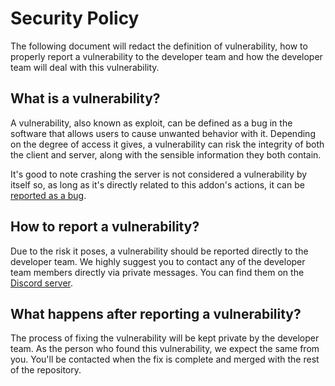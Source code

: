# Security Policy

The following document will redact the definition of vulnerability, how to properly report a vulnerability to the developer team and how the developer team will deal with this vulnerability.

## What is a vulnerability?

A vulnerability, also known as exploit, can be defined as a bug in the software that allows users to cause unwanted behavior with it. Depending on the degree of access it gives, a vulnerability can risk the integrity of both the client and server, along with the sensible information they both contain.

It's good to note crashing the server is not considered a vulnerability by itself so, as long as it's directly related to this addon's actions, it can be [reported as a bug](CONTRIBUTING.md).

## How to report a vulnerability?

Due to the risk it poses, a vulnerability should be reported directly to the developer team. We highly suggest you to contact any of the developer team members directly via private messages. You can find them on the [Discord server](https://discordapp.com/invite/shk5sc5).

## What happens after reporting a vulnerability?

The process of fixing the vulnerability will be kept private by the developer team. As the person who found this vulnerability, we expect the same from you. You'll be contacted when the fix is complete and merged with the rest of the repository.
